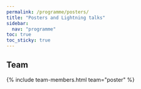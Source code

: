 ```yaml
---
permalink: /programme/posters/
title: "Posters and Lightning talks"
sidebar:
  nav: "programme"
toc: true
toc_sticky: true
---
```


<!--  Tasks of the team to be added -->

## Team

{% include team-members.html team="poster" %}
